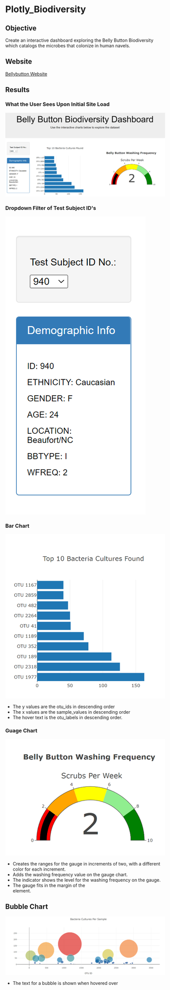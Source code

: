 # Plotly_Biodiversity

## Objective 

Create an interactive dashboard exploring the Belly Button Biodiversity which catalogs the microbes that colonize in human navels.

## Website

[Bellybutton Website](https://kilobilo416.github.io/Plotly_Biodiversity/)

## Results

### What the User Sees Upon Initial Site Load

![top.png](static/images/top.png)

### Dropdown Filter of Test Subject ID's

![test.png](static/images/test.png)

### Bar Chart

![otu.png](static/images/otu.png)

- The y values are the otu_ids in descending order
- The x values are the sample_values in descending order
- The hover text is the otu_labels in descending order.

### Guage Chart 

![freq.png](static/images/freq.png)

- Creates the ranges for the gauge in increments of two, with a different color for each increment.
- Adds the washing frequency value on the gauge chart.
- The indicator shows the level for the washing frequency on the gauge.
- The gauge fits in the margin of the <div> element.

## Bubble Chart

![bub.png](static/images/bub.png)

- The text for a bubble is shown when hovered over
